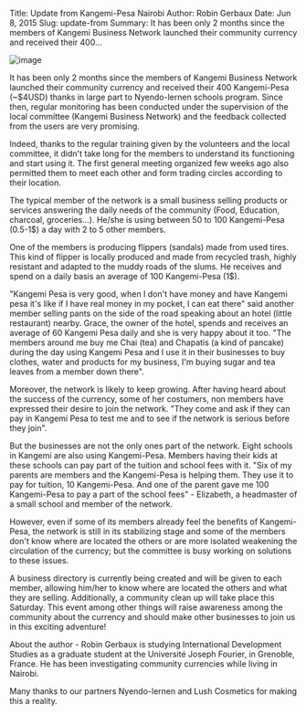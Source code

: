 Title: Update from Kangemi-Pesa Nairobi
Author: Robin Gerbaux
Date: Jun 8, 2015
Slug: update-from
Summary: It has been only 2 months since the members of Kangemi Business
Network launched their community currency and received their 400...

![image](images/blog/update-from1.webp)

It has been only 2 months since the members of Kangemi Business Network
launched their community currency and received their 400 Kangemi-Pesa
(~$4USD) thanks in large part to Nyendo-lernen schools program. Since
then, regular monitoring has been conducted under the supervision of the
local committee (Kangemi Business Network) and the feedback collected
from the users are very promising.

Indeed, thanks to the regular training given by the volunteers and the
local committee, it didn't take long for the members to understand its
functioning and start using it. The first general meeting organized few
weeks ago also permitted them to meet each other and form trading
circles according to their location.

The typical member of the network is a small business selling products
or services answering the daily needs of the community (Food, Education,
charcoal, groceries...). He/she is using between 50 to 100 Kangemi-Pesa
(0.5-1$) a day with 2 to 5 other members.

One of the members is producing flippers (sandals) made from used tires.
This kind of flipper is locally produced and made from recycled trash,
highly resistant and adapted to the muddy roads of the slums. He
receives and spend on a daily basis an average of 100 Kangemi-Pesa
(1$).

"Kangemi Pesa is very good, when I don't have money and have Kangemi
pesa it's like if I have real money in my pocket, I can eat there" said
another member selling pants on the side of the road speaking about an
hotel (little restaurant) nearby. Grace, the owner of the hotel, spends
and receives an average of 60 Kangemi Pesa daily and she is very happy
about it too. "The members around me buy me Chai (tea) and Chapatis (a
kind of pancake) during the day using Kangemi Pesa and I use it in their
businesses to buy clothes, water and products for my business, I'm
buying sugar and tea leaves from a member down there".

Moreover, the network is likely to keep growing. After having heard
about the success of the currency, some of her costumers, non members
have expressed their desire to join the network. "They come and ask if
they can pay in Kangemi Pesa to test me and to see if the network is
serious before they join".

But the businesses are not the only ones part of the network. Eight
schools in Kangemi are also using Kangemi-Pesa. Members having their
kids at these schools can pay part of the tuition and school fees with
it. "Six of my parents are members and the Kangemi-Pesa is helping them.
They use it to pay for tuition, 10 Kangemi-Pesa. And one of the parent
gave me 100 Kangemi-Pesa to pay a part of the school fees" - Elizabeth,
a headmaster of a small school and member of the network.

However, even if some of its members already feel the benefits of
Kangemi-Pesa, the network is still in its stabilizing stage and some of
the members don't know where are located the others or are more isolated
weakening the circulation of the currency; but the committee is busy
working on solutions to these issues.

A business directory is currently being created and will be given to
each member, allowing him/her to know where are located the others and
what they are selling. Additionally, a community clean up will take
place this Saturday. This event among other things will raise awareness
among the community about the currency and should make other businesses
to join us in this exciting adventure!

About the author - Robin Gerbaux is studying International Development
Studies as a graduate student at the Université Joseph Fourier, in
Grenoble, France. He has been investigating community currencies while
living in Nairobi.

Many thanks to our partners Nyendo-lernen and Lush Cosmetics for making
this a reality.
